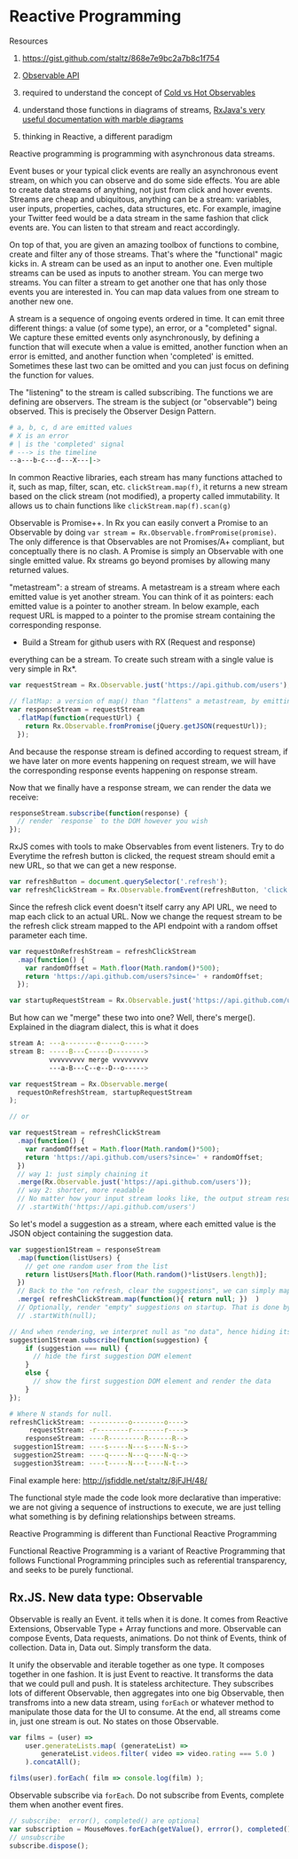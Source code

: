 # Reactive Programming

Resources

1. https://gist.github.com/staltz/868e7e9bc2a7b8c1f754
2.  [Observable API](https://github.com/Reactive-Extensions/RxJS/blob/master/doc/api/core/observable.md)
3. required to understand the concept of [Cold vs Hot Observables](https://github.com/Reactive-Extensions/RxJS/blob/master/doc/gettingstarted/creating.md#cold-vs-hot-observables)
4. understand those functions in diagrams of streams, [RxJava's very useful documentation with marble diagrams](https://github.com/ReactiveX/RxJava/wiki/Creating-Observables)

1. thinking in Reactive, a different paradigm

Reactive programming is programming with asynchronous data streams.

Event buses or your typical click events are really an asynchronous event stream, on which you can observe and do some side effects. You are able to create data streams of anything, not just from click and hover events. Streams are cheap and ubiquitous, anything can be a stream: variables, user inputs, properties, caches, data structures, etc. For example, imagine your Twitter feed would be a data stream in the same fashion that click events are. You can listen to that stream and react accordingly.

On top of that, you are given an amazing toolbox of functions to combine, create and filter any of those streams. That's where the "functional" magic kicks in. A stream can be used as an input to another one. Even multiple streams can be used as inputs to another stream. You can merge two streams. You can filter a stream to get another one that has only those events you are interested in. You can map data values from one stream to another new one.

A stream is a sequence of ongoing events ordered in time. It can emit three different things: a value (of some type), an error, or a "completed" signal. We capture these emitted events only asynchronously, by defining a function that will execute when a value is emitted, another function when an error is emitted, and another function when 'completed' is emitted. Sometimes these last two can be omitted and you can just focus on defining the function for values.

The "listening" to the stream is called subscribing. The functions we are defining are observers. The stream is the subject (or "observable") being observed. This is precisely the Observer Design Pattern.

```bash
# a, b, c, d are emitted values
# X is an error
# | is the 'completed' signal
# ---> is the timeline
--a---b-c---d---X---|->
```

In common Reactive libraries, each stream has many functions attached to it, such as map, filter, scan, etc. `clickStream.map(f)`, it returns a new stream based on the click stream (not modified), a property called immutability. It allows us to chain functions like `clickStream.map(f).scan(g)`


Observable is Promise++. In Rx you can easily convert a Promise to an Observable by doing `var stream = Rx.Observable.fromPromise(promise)`. The only difference is that Observables are not Promises/A+ compliant, but conceptually there is no clash. A Promise is simply an Observable with one single emitted value. Rx streams go beyond promises by allowing many returned values.


"metastream": a stream of streams. A metastream is a stream where each emitted value is yet another stream. You can think of it as pointers: each emitted value is a pointer to another stream. In below example, each request URL is mapped to a pointer to the promise stream containing the corresponding response.


- Build a Stream for github users with RX (Request and response)

everything can be a stream. To create such stream with a single value is very simple in Rx*.

```js
var requestStream = Rx.Observable.just('https://api.github.com/users');
```

```js
// flatMap: a version of map() than "flattens" a metastream, by emitting on the "trunk" stream everything that will be emitted on "branch" streams.
var responseStream = requestStream
  .flatMap(function(requestUrl) {
	return Rx.Observable.fromPromise(jQuery.getJSON(requestUrl));
  });
```

And because the response stream is defined according to request stream, if we have later on more events happening on request stream, we will have the corresponding response events happening on response stream.

Now that we finally have a response stream, we can render the data we receive:

```js
responseStream.subscribe(function(response) {
  // render `response` to the DOM however you wish
});
```

RxJS comes with tools to make Observables from event listeners. Try to do Everytime the refresh button is clicked, the request stream should emit a new URL, so that we can get a new response.

```js
var refreshButton = document.querySelector('.refresh');
var refreshClickStream = Rx.Observable.fromEvent(refreshButton, 'click');
```

Since the refresh click event doesn't itself carry any API URL, we need to map each click to an actual URL. Now we change the request stream to be the refresh click stream mapped to the API endpoint with a random offset parameter each time.

```js
var requestOnRefreshStream = refreshClickStream
  .map(function() {
	var randomOffset = Math.floor(Math.random()*500);
	return 'https://api.github.com/users?since=' + randomOffset;
  });

var startupRequestStream = Rx.Observable.just('https://api.github.com/users');
```

But how can we "merge" these two into one? Well, there's merge(). Explained in the diagram dialect, this is what it does

```bash
stream A: ---a--------e-----o----->
stream B: -----B---C-----D-------->
		  vvvvvvvvv merge vvvvvvvvv
		  ---a-B---C--e--D--o----->
```

```js
var requestStream = Rx.Observable.merge(
  requestOnRefreshStream, startupRequestStream
);

// or

var requestStream = refreshClickStream
  .map(function() {
	var randomOffset = Math.floor(Math.random()*500);
	return 'https://api.github.com/users?since=' + randomOffset;
  })
  // way 1: just simply chaining it
  .merge(Rx.Observable.just('https://api.github.com/users'));
  // way 2: shorter, more readable
  // No matter how your input stream looks like, the output stream resulting of startWith(x) will have x at the beginning.
  // .startWith('https://api.github.com/users')
```

So let's model a suggestion as a stream, where each emitted value is the JSON object containing the suggestion data.

```js
var suggestion1Stream = responseStream
  .map(function(listUsers) {
	// get one random user from the list
	return listUsers[Math.floor(Math.random()*listUsers.length)];
  })
  // Back to the "on refresh, clear the suggestions", we can simply map refresh clicks to null suggestion data
  .merge( refreshClickStream.map(function(){ return null; })  )
  // Optionally, render "empty" suggestions on startup. That is done by adding startWith(null) to the suggestion streams
  // .startWith(null);

// And when rendering, we interpret null as "no data", hence hiding its UI element.
suggestion1Stream.subscribe(function(suggestion) {
	if (suggestion === null) {
	  // hide the first suggestion DOM element
	}
	else {
	  // show the first suggestion DOM element and render the data
	}
});
```

```bash
# Where N stands for null.
refreshClickStream: ----------o--------o---->
	 requestStream: -r--------r--------r---->
	responseStream: ----R---------R------R-->
 suggestion1Stream: ----s-----N---s----N-s-->
 suggestion2Stream: ----q-----N---q----N-q-->
 suggestion3Stream: ----t-----N---t----N-t-->
```

Final example here: http://jsfiddle.net/staltz/8jFJH/48/

The functional style made the code look more declarative than imperative: we are not giving a sequence of instructions to execute, we are just telling what something is by defining relationships between streams.

Reactive Programming is different than Functional Reactive Programming

Functional Reactive Programming is a variant of Reactive Programming that follows Functional Programming principles such as referential transparency, and seeks to be purely functional.

## Rx.JS. New data type: Observable

Observable is really an Event. it tells when it is done. It comes from Reactive Extensions, Observable Type + Array functions and more. Observable can compose Events, Data requests, animations. Do not think of Events, think of collection. Data in, Data out. Simply transform the data.

It unify the observable and iterable together as one type. It composes together in one fashion. It is just Event to reactive. It transforms the data that we could pull and push. It is stateless architecture. They subscribes lots of different Observable, then aggregates into one big Observable, then transfroms into a new data stream, using `forEach` or whatever method to manipulate those data for the UI to consume. At the end, all streams come in, just one stream is out. No states on those Observable.

```js
var films = (user) =>
	user.generateLists.map( (generateList) =>
		generateList.videos.filter( video => video.rating === 5.0 )
	).concatAll();

films(user).forEach( film => console.log(film) );
```

Observable subscribe via `forEach`. Do not subscribe from Events, complete them when another event fires.

```js
// subscribe:  error(), completed() are optional
var subscription = MouseMoves.forEach(getValue(), errror(), completed());
// unsubscribe
subscribe.dispose();
```
